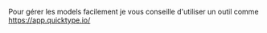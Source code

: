Pour gérer les models facilement je vous conseille d'utiliser un outil comme 
https://app.quicktype.io/
